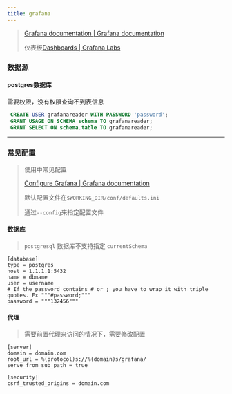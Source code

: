 ```yaml
---
title: grafana
---
```


> [Grafana documentation | Grafana documentation](https://grafana.com/docs/grafana/latest/)
>
> 仪表板[Dashboards | Grafana Labs](https://grafana.com/grafana/dashboards/) 

### 数据源

#### postgres数据库

需要权限，没有权限查询不到表信息

```sql
 CREATE USER grafanareader WITH PASSWORD 'password';
 GRANT USAGE ON SCHEMA schema TO grafanareader;
 GRANT SELECT ON schema.table TO grafanareader;
```

------



### 常见配置

> 使用中常见配置
>
> [Configure Grafana | Grafana documentation](https://grafana.com/docs/grafana/latest/setup-grafana/configure-grafana/)
>
> 默认配置文件在`$WORKING_DIR/conf/defaults.ini`
>
> 通过`--config`来指定配置文件

#### 数据库

> `postgresql` 数据库不支持指定 `currentSchema`

```
[database]
type = postgres
host = 1.1.1.1:5432
name = dbname
user = username
# If the password contains # or ; you have to wrap it with triple quotes. Ex """#password;"""
password = """132456"""
```

#### 代理

> 需要前置代理来访问的情况下，需要修改配置

```
[server]
domain = domain.com
root_url = %(protocol)s://%(domain)s/grafana/
serve_from_sub_path = true

[security]
csrf_trusted_origins = domain.com
```


